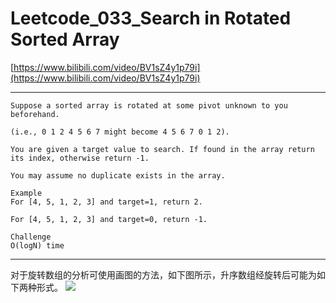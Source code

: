# Leetcode_033_Search in Rotated Sorted Array


[https://www.bilibili.com/video/BV1sZ4y1p79i](https://www.bilibili.com/video/BV1sZ4y1p79i)

---


```
Suppose a sorted array is rotated at some pivot unknown to you beforehand.

(i.e., 0 1 2 4 5 6 7 might become 4 5 6 7 0 1 2).

You are given a target value to search. If found in the array return its index, otherwise return -1.

You may assume no duplicate exists in the array.

Example
For [4, 5, 1, 2, 3] and target=1, return 2.

For [4, 5, 1, 2, 3] and target=0, return -1.

Challenge
O(logN) time

```

---

对于旋转数组的分析可使用画图的方法，如下图所示，升序数组经旋转后可能为如下两种形式。
![](https://raw.githubusercontent.com/billryan/algorithm-exercise/master/shared-files/images/rotated_array.png)